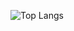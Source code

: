 ![Top Langs](https://github-readme-stats.vercel.app/api/top-langs/?username=threekb)
<!---
threekb/threekb is a ✨ special ✨ repository because its `README.md` (this file) appears on your GitHub profile.
You can click the Preview link to take a look at your changes.
--->
